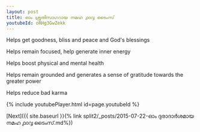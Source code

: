 ```yaml
---
layout: post
title: ഓം ശ്രുതിസാഗറായ നമഹ ൧൦൮ ടൈംസ്
youtubeId: oRHg3GwZekk
---
```

 
 
Helps get goodness, bliss and peace and God's blessings
 
Helps remain focused, help generate inner energy 
 
Helps boost physical and mental health 
 
Helps remain grounded and generates a sense of gratitude towards the greater power 
 
Helps reduce bad karma
 
 
 
 


{% include youtubePlayer.html id=page.youtubeId %}
 
[Next]({{ site.baseurl }}{% link  split2/_posts/2015-07-22-ഓം ദുരാദാർശമായ നമഹ ൧൦൮ ടൈംസ്.md%})
 

